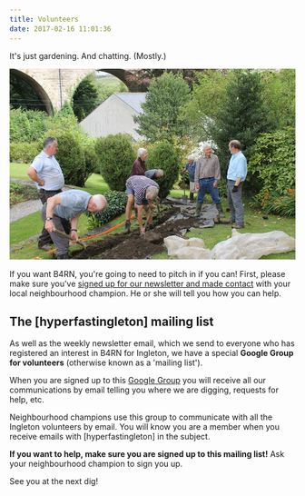 ```yaml
---
title: Volunteers
date: 2017-02-16 11:01:36
---
```

It's just gardening. And chatting. (Mostly.)

![Laying orange B4RN ducting under the viaduct. Photo by Sue Best](/images/holme-head-dig/10.jpg)

If you want B4RN, you're going to need to pitch in if you can! First, please make sure you've [signed up for our newsletter and made contact](/sign-up/) with your local neighbourhood champion.  He or she will tell you how you can help. 

## The [hyperfastingleton] mailing list
As well as the weekly newsletter email, which we send to everyone who has registered an interest in B4RN for Ingleton, we have a special **Google Group for volunteers** (otherwise known as a 'mailing list'). 

When you are signed up to this [Google Group](https://groups.google.com/forum/#!forum/hyperfastingleton) you will receive all our communications by email telling you where we are digging, requests for help, etc.

Neighbourhood champions use this group to communicate with all the Ingleton volunteers by email. You will know you are a member when you receive emails with [hyperfastingleton] in the subject.

**If you want to help, make sure you are signed up to this mailing list!** Ask your neighbourhood champion to sign you up.

See you at the next dig!
